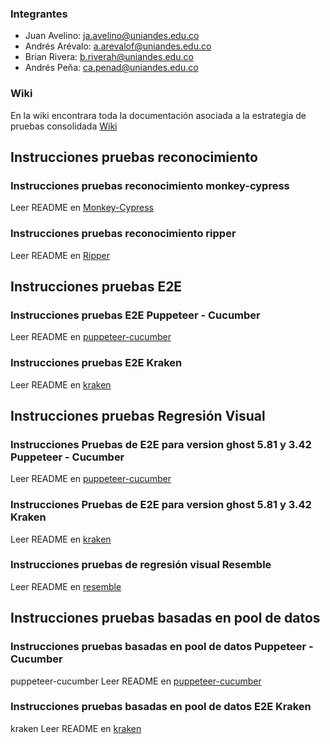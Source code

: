 ### Integrantes

- Juan Avelino: ja.avelino@uniandes.edu.co
- Andrés Arévalo: a.arevalof@uniandes.edu.co
- Brian Rivera: b.riverah@uniandes.edu.co
- Andrés Peña: ca.penad@uniandes.edu.co

### Wiki

En la wiki encontrara toda la documentación asociada a la estrategia de pruebas consolidada [Wiki](https://github.com/MISW4103-PA-202410/estrategia-ghost-consolidada/wiki)

## Instrucciones pruebas reconocimiento

### Instrucciones pruebas reconocimiento monkey-cypress

Leer README en [Monkey-Cypress](https://github.com/MISW4103-PA-202410/estrategia-ghost-consolidada/blob/main/Pruebas%20de%20reconocimiento/monkey-cypress/README.md)


### Instrucciones pruebas reconocimiento ripper

Leer README en [Ripper](https://github.com/MISW4103-PA-202410/estrategia-ghost-consolidada/tree/main/Pruebas%20de%20reconocimiento/Rippupet%20-%20Ripper)

## Instrucciones pruebas E2E 

### Instrucciones pruebas E2E Puppeteer - Cucumber

Leer README en [puppeteer-cucumber](https://github.com/MISW4103-PA-202410/estrategia-ghost-consolidada/tree/main/Pruebas%20E2E%20version%201/puppeteer-cucumber)

### Instrucciones pruebas E2E Kraken

Leer README en [kraken](https://github.com/MISW4103-PA-202410/estrategia-ghost-consolidada/tree/main/Pruebas%20E2E%20version%201/kraken)


## Instrucciones pruebas Regresión Visual
### Instrucciones Pruebas de E2E para version ghost 5.81 y 3.42 Puppeteer - Cucumber

Leer README en [puppeteer-cucumber](https://github.com/MISW4103-PA-202410/estrategia-ghost-consolidada/tree/main/Pruebas%20E2E%20version%201/puppeteer-cucumber)

### Instrucciones Pruebas de E2E para version ghost 5.81 y 3.42 Kraken

Leer README en [kraken](https://github.com/MISW4103-PA-202410/estrategia-ghost-consolidada/blob/main/Pruebas%20regresi%C3%B3n%20visual/kraken/README.md)

### Instrucciones pruebas de regresión visual Resemble

Leer README en [resemble](https://github.com/MISW4103-PA-202410/estrategia-ghost-consolidada/blob/main/Pruebas%20regresi%C3%B3n%20visual/resemble/README.md)


## Instrucciones pruebas basadas en pool de datos

### Instrucciones pruebas basadas en pool de datos Puppeteer - Cucumber
puppeteer-cucumber
Leer README en [puppeteer-cucumber](https://github.com/MISW4103-PA-202410/estrategia-ghost-consolidada/blob/main/Validaci%C3%B3n%20de%20datos/puppeteer-cucumber-validacion-datos/README.md)

### Instrucciones pruebas basadas en pool de datos E2E Kraken
kraken
Leer README en [kraken](https://github.com/MISW4103-PA-202410/estrategia-ghost-consolidada/blob/main/Validaci%C3%B3n%20de%20datos/kraken-cucumber-validacion-datos/README.md)

